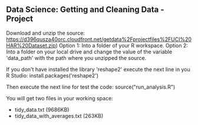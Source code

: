 ## Data Science: Getting and Cleaning Data - Project

Download and unzip the source: https://d396qusza40orc.cloudfront.net/getdata%2Fprojectfiles%2FUCI%20HAR%20Dataset.zip)
Option 1: Into a folder of your R workspace.
Option 2: Into a folder on your local drive and change the value of the variable 'data_path' with the path where you unzipped the source.

If you don't have installed the library 'reshape2' execute the next line in you R Studio:
install.packages('reshape2')

Then execute the next line for test the code:
source("run_analysis.R")

You will get two files in your working space:
- tidy_data.txt (9686KB)
- tidy_data_with_averages.txt (263KB)